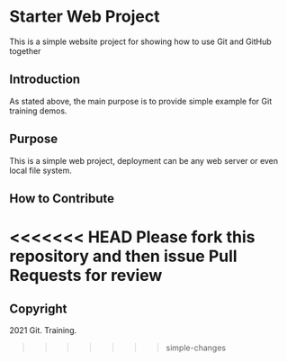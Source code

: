 # Starter Web Project
This is a simple website project for showing how to use Git and GitHub together

## Introduction
As stated above, the main purpose is to provide simple example for Git training demos.

## Purpose 
This is a simple web project, deployment can be any web server or even local file system.

## How to Contribute
<<<<<<< HEAD
Please fork this repository and then issue Pull Requests for review
=======

## Copyright

2021 Git. Training.

>>>>>>> simple-changes

